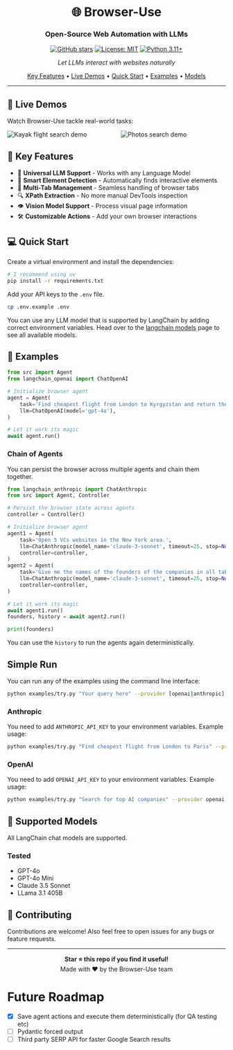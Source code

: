 <div align="center">

# 🌐 Browser-Use

### Open-Source Web Automation with LLMs

<!-- <p align="center">
  <img src="assets/demo.gif" alt="Browser-Use Demo" width="600">
</p> -->

[![GitHub stars](https://img.shields.io/github/stars/gregpr07/browser-use?style=social)](https://github.com/gregpr07/browser-use/stargazers)
[![License: MIT](https://img.shields.io/badge/License-MIT-yellow.svg)](https://opensource.org/licenses/MIT)
[![Python 3.11+](https://img.shields.io/badge/python-3.11+-blue.svg)](https://www.python.org/downloads/)

_Let LLMs interact with websites naturally_

[Key Features](#-key-features) •
[Live Demos](#-live-demos) •
[Quick Start](#-quick-start) •
[Examples](#-examples) •
[Models](#-supported-models)

</div>

---

## 🎥 Live Demos

Watch Browser-Use tackle real-world tasks:

<div style="display: flex; justify-content: space-between;">
  <div style="flex: 1; margin-right: 10px;">
    <img style="max-width:100%;" src="./static/kayak.gif" alt="Kayak flight search demo">
  </div>
  <div style="flex: 1; margin-left: 10px;">
    <img style="max-width:100%;" src="./static/photos.gif" alt="Photos search demo">
  </div>
</div>

## 🚀 Key Features

- 🤖 **Universal LLM Support** - Works with any Language Model
- 🎯 **Smart Element Detection** - Automatically finds interactive elements
- 📑 **Multi-Tab Management** - Seamless handling of browser tabs
- 🔍 **XPath Extraction** - No more manual DevTools inspection
- 👁️ **Vision Model Support** - Process visual page information
- 🛠️ **Customizable Actions** - Add your own browser interactions

## 💻 Quick Start

Create a virtual environment and install the dependencies:

```bash
# I recommend using uv
pip install -r requirements.txt
```

Add your API keys to the `.env` file.

```bash
cp .env.example .env
```

You can use any LLM model that is supported by LangChain by adding correct environment variables. Head over to the [langchain models](https://python.langchain.com/docs/integrations/chat/) page to see all available models.

## 📝 Examples

```python
from src import Agent
from langchain_openai import ChatOpenAI

# Initialize browser agent
agent = Agent(
	task='Find cheapest flight from London to Kyrgyzstan and return the url.',
	llm=ChatOpenAI(model='gpt-4o'),
)

# Let it work its magic
await agent.run()
```

### Chain of Agents

You can persist the browser across multiple agents and chain them together.

```python
from langchain_anthropic import ChatAnthropic
from src import Agent, Controller

# Persist the browser state across agents
controller = Controller()

# Initialize browser agent
agent1 = Agent(
	task='Open 5 VCs websites in the New York area.',
	llm=ChatAnthropic(model_name='claude-3-sonnet', timeout=25, stop=None, temperature=0.3),
	controller=controller,
)
agent2 = Agent(
	task='Give me the names of the founders of the companies in all tabs.',
	llm=ChatAnthropic(model_name='claude-3-sonnet', timeout=25, stop=None, temperature=0.3),
	controller=controller,
)

# Let it work its magic
await agent1.run()
founders, history = await agent2.run()

print(founders)
```

You can use the `history` to run the agents again deterministically.

## Simple Run

You can run any of the examples using the command line interface:

```bash
python examples/try.py "Your query here" --provider [openai|anthropic]
```

### Anthropic

You need to add `ANTHROPIC_API_KEY` to your environment variables. Example usage:

```bash
python examples/try.py "Find cheapest flight from London to Paris" --provider anthropic
```

### OpenAI

You need to add `OPENAI_API_KEY` to your environment variables. Example usage:

```bash
python examples/try.py "Search for top AI companies" --provider openai
```

## 🤖 Supported Models

All LangChain chat models are supported.

### Tested

- GPT-4o
- GPT-4o Mini
- Claude 3.5 Sonnet
- LLama 3.1 405B

## 🤝 Contributing

Contributions are welcome! Also feel free to open issues for any bugs or feature requests.

---

<div align="center">
  <b>Star ⭐ this repo if you find it useful!</b><br>
  Made with ❤️ by the Browser-Use team
</div>

# Future Roadmap

- [x] Save agent actions and execute them deterministically (for QA testing etc)
- [ ] Pydantic forced output
- [ ] Third party SERP API for faster Google Search results
